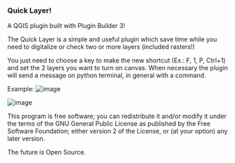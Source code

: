 
<h3>Quick Layer!</h3>
A QGIS plugin built with Plugin Builder 3!

The Quick Layer is a simple and useful plugin which save time while you need to digitalize or check two or more layers (included rasters!)
    
You just need to choose a key to make the new shortcut (Ex.: F, 1, P, Ctrl+1) and set the 2 layers you want to turn on canvas.
When necessary the plugin will send a message on python terminal, in general with a command.

Example:
![image](https://user-images.githubusercontent.com/84258562/142975878-1118859a-6e97-40b5-a600-4e6aa0489cfd.png)
    
![image](https://user-images.githubusercontent.com/84258562/142975951-b2ab11e1-4f9a-4765-a585-7a9690c7e8d9.png)

This program is free software; you can redistribute it and/or modify it under the terms of the GNU General Public License as published by
the Free Software Foundation; either version 2 of the License, or (at your option) any later version.

The future is Open Source.
